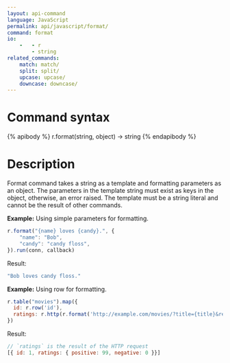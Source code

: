 ```yaml
---
layout: api-command
language: JavaScript
permalink: api/javascript/format/
command: format
io:
    -   - r
        - string
related_commands:
    match: match/
    split: split/
    upcase: upcase/
    downcase: downcase/
---
```


# Command syntax #

{% apibody %}
r.format(string, object) &rarr; string
{% endapibody %}

# Description #

Format command takes a string as a template and formatting parameters as an object. The parameters in the template string must exist as keys in the object, otherwise, an error raised. The template must be a string literal and cannot be the result of other commands.

__Example:__ Using simple parameters for formatting.

```js
r.format("{name} loves {candy}.", {
    "name": "Bob",
    "candy": "candy floss",
}).run(conn, callback)
```

Result:

```js
"Bob loves candy floss."
```

__Example:__ Using row for formatting.

```js
r.table("movies").map({
  id: r.row('id'),
  ratings: r.http(r.format('http://example.com/movies/?title={title}&release={year}', r.row))
})
```

Result:

```js
// `ratings` is the result of the HTTP request
[{ id: 1, ratings: { positive: 99, negative: 0 }}]
```
